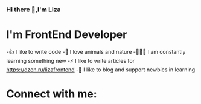 ### Hi there 👋,I'm Liza

<!--
**Elsiesmile/elsiesmile** is a ✨ _special_ ✨ repository because its `README.md` (this file) appears on your GitHub profile.

Here are some ideas to get you started:

- 🔭 I’m currently working on ...
- 🌱 I’m currently learning ...
- 👯 I’m looking to collaborate on ...
- 🤔 I’m looking for help with ...
- 💬 Ask me about ...
- 📫 How to reach me: ...
- 😄 Pronouns: ...
- ⚡ Fun fact: ...
-->

# I'm FrontEnd Developer
-👍 I like to write code
-🌱 I love animals and nature
-👩🏻‍💻 I am constantly learning something new
-⚡ I like to write articles for https://dzen.ru/lizafrontend
-🤝 I like to blog and support newbies in learning

# Connect with me:



